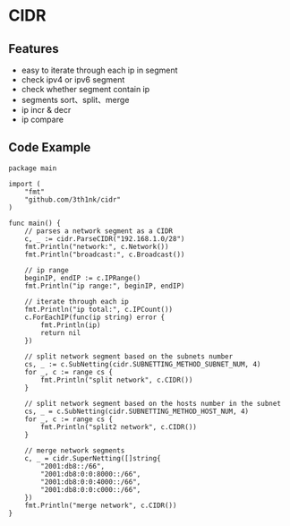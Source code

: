 # CIDR

## Features
* easy to iterate through each ip in segment
* check ipv4 or ipv6 segment
* check whether segment contain ip
* segments sort、split、merge
* ip incr & decr
* ip compare

## Code Example
```
package main

import (
	"fmt"
	"github.com/3th1nk/cidr"
)

func main() {
	// parses a network segment as a CIDR
	c, _ := cidr.ParseCIDR("192.168.1.0/28")
	fmt.Println("network:", c.Network())
	fmt.Println("broadcast:", c.Broadcast())

	// ip range
	beginIP, endIP := c.IPRange()
	fmt.Println("ip range:", beginIP, endIP)

	// iterate through each ip
	fmt.Println("ip total:", c.IPCount())
	c.ForEachIP(func(ip string) error {
		fmt.Println(ip)
		return nil
	})

	// split network segment based on the subnets number
	cs, _ := c.SubNetting(cidr.SUBNETTING_METHOD_SUBNET_NUM, 4)
	for _, c := range cs {
		fmt.Println("split network", c.CIDR())
	}

	// split network segment based on the hosts number in the subnet
	cs, _ = c.SubNetting(cidr.SUBNETTING_METHOD_HOST_NUM, 4)
	for _, c := range cs {
		fmt.Println("split2 network", c.CIDR())
	}

	// merge network segments
	c, _ = cidr.SuperNetting([]string{
		"2001:db8::/66",
		"2001:db8:0:0:8000::/66",
		"2001:db8:0:0:4000::/66",
		"2001:db8:0:0:c000::/66",
	})
	fmt.Println("merge network", c.CIDR())
}
```